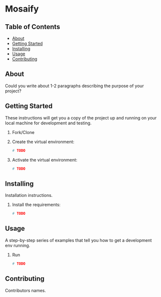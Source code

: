 # Mosaify

## Table of Contents

 - [About](#about)
 - [Getting Started](#getting_started)
 - [Installing](#installing)
 - [Usage](#usage)
 - [Contributing](#contributing)

## About
Could you write about 1-2 paragraphs describing the purpose of your project?

## Getting Started
These instructions will get you a copy of the project up and running on your local machine for development and testing.

1. Fork/Clone

1. Create the virtual environment:

    ```sh
    # TODO
    ```

1. Activate the virtual environment:

    ```sh
    # TODO
    ```

## Installing
Installation instructions.

1. Install the requirements:

    ```sh
    # TODO
    ```
    
## Usage
A step-by-step series of examples that tell you how to get a development env running.
1. Run

    ```sh
    # TODO
    ```

## Contributing
Contributors names.
